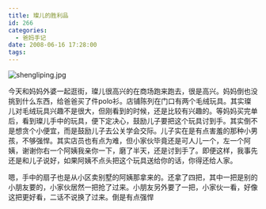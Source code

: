 ```yaml
---
title: 璨儿的胜利品
id: 266
categories:
  - 爸妈手记
date: 2008-06-16 17:28:00
tags:
---
```


![shengliping.jpg](http://www.candreams.com/images/2008/06/shengliping-tn.jpg "shengliping.jpg")

今天和妈妈外婆一起逛街，璨儿很高兴的在商场跑来跑去，很是高兴。妈妈倒也没挑到什么东西，给爸爸买了件polo衫。店铺陈列在门口有两个毛绒玩具。其实璨儿对毛绒玩具兴趣不是很大，但刚看到的时候，还是比较有兴趣的。等妈妈买完单后，看到璨儿手中的玩具，便下定决心，鼓励儿子要把这个玩具讨到手。其实倒不是想贪个小便宜，而是鼓励儿子去公关学会交际。儿子实在是有点害羞的那种小男孩，不够强悍。其实店员也有点为难，但小家伙毕竟还是可人儿一个，左一个阿姨，谢谢你右一个阿姨我亲你一下，磨了半天，还是讨到手了。即便这样，我事先还是和儿子说好，如果阿姨不点头把这个玩具送给你的话，你得还给人家。

嗯，手中的扇子也是从小区卖别墅的阿姨那拿来的。还拿了四把，其中一把是别的小朋友要的，小家伙居然一把抢了过来。小朋友另外要了一把，小家伙一看，好像这把更好看，二话不说换了过来。倒是有点强悍